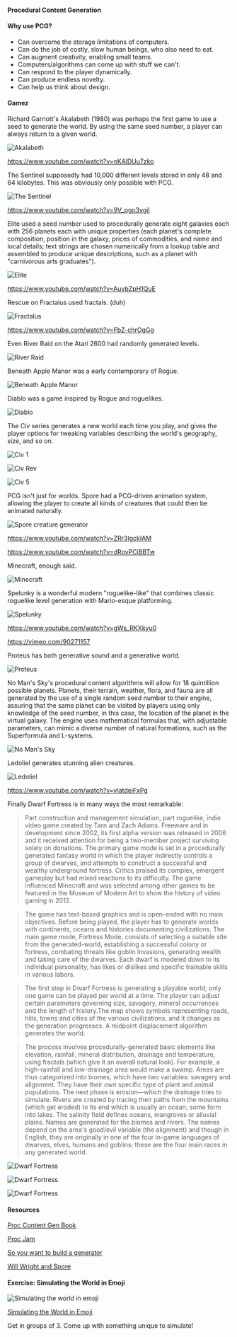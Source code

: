 #### Procedural Content Generation

#### Why use PCG?

* Can overcome the storage limitations of computers. 
* Can do the job of costly, slow human beings, who also need to eat.
* Can augment creativity, enabling small teams.
* Computers/algorithms can come up with stuff we can't.
* Can respond to the player dynamically.
* Can produce endless novelty.
* Can help us think about design.

#### Gamez

Richard Garriott's Akalabeth (1980) was perhaps the first game to use a seed to generate the world. By using the same seed number, a player can always return to a given world. 

![Akalabeth](http://www.g4g.it/g4g2/wp-content/uploads/2014/12/Akalabeth_World_of_Doom_01.jpg)

https://www.youtube.com/watch?v=nKAlDUu7zko

The Sentinel supposedly had 10,000 different levels stored in only 48 and 64 kilobytes. This was obviously only possible with PCG.

![The Sentinel](http://i.imgur.com/Jsz0mVi.png)

https://www.youtube.com/watch?v=9V_pgo3vgiI

Elite used a seed number used to procedurally generate eight galaxies each with 256 planets each with unique properties (each planet's complete composition, position in the galaxy, prices of commodities, and name and local details; text strings are chosen numerically from a lookup table and assembled to produce unique descriptions, such as a planet with "carnivorous arts graduates").

![Elite](http://www.nowgamer.com/wp-content/uploads/2012/11/346537.jpg)

https://www.youtube.com/watch?v=AuvbZpH1QuE

Rescue on Fractalus used fractals. (duh)

![Fractalus](https://upload.wikimedia.org/wikipedia/en/9/99/A5200_Rescue_On_Fractalus.png)

https://www.youtube.com/watch?v=FbZ-chrOgGg

Even River Raid on the Atari 2600 had randomly generated levels.

![River Raid](http://2.bp.blogspot.com/-w6fuvrjCUcc/Ty6Vi6f3SWI/AAAAAAAAAEM/50XuaNXw8QU/s1600/River+Raid+2600.jpg)

Beneath Apple Manor was a early contemporary of Rogue.

![Beneath Apple Manor](http://www.myabandonware.com/media/screenshots/b/beneath-apple-manor-256/beneath-apple-manor_5.gif)

Diablo was a game inspired by Rogue and roguelikes.

![Diablo](http://i2.wp.com/www.dangerdolan.tv/wp-content/uploads/2015/02/iEGh0XDY9ph6Q.png)

The Civ series generates a new world each time you play, and gives the player options for tweaking variables describing the world's geography, size, and so on.

![Civ 1](http://www.myabandonware.com/media/screenshots/s/sid-meiers-civilization-1nj/sid-meiers-civilization_16.png)

![Civ Rev](http://www.civilizationrevolution.com/ipad/images/screen_08_xl.jpg)

![Civ 5](http://vignette3.wikia.nocookie.net/civilization/images/1/13/Standard-Earth-map.jpg/revision/latest?cb=20101105112509)

PCG isn't just for worlds. Spore had a PCG-driven animation system, allowing the player to create all kinds of creatures that could then be animated naturally.

![Spore creature generator](http://gamehounds.net/wp-content/uploads/2008/06/sporccwmacscrnpaintretail.jpg)

https://www.youtube.com/watch?v=ZRr3lgckIAM

https://www.youtube.com/watch?v=dRovPCiBBTw

Minecraft, enough said.

![Minecraft](http://minecraft.rvdbrg.com/wp-content/uploads/2011/09/2011-09-12_20.56.47.png)

Spelunky is a wonderful modern "roguelike-like" that combines classic roguelike level generation with Mario-esque platforming.

![Spelunky](http://www.gamasutra.com/db_area/images/igf/Spelunky/screenshot.jpg)

https://www.youtube.com/watch?v=gWs_RKXkyu0

https://vimeo.com/90271157

Proteus has both generative sound and a generative world.

![Proteus](http://criticalindiegamer.com/wp-content/uploads/2013/06/Proteus-2013-01-04-96uPuB63525082-00021.png)

No Man's Sky's procedural content algorithms will allow for 18 quintillion possible planets. Planets, their terrain, weather, flora, and fauna are all generated by the use of a single random seed number to their engine, assuring that the same planet can be visited by players using only knowledge of the seed number, in this case, the location of the planet in the virtual galaxy. The engine uses mathematical formulas that, with adjustable parameters, can mimic a diverse number of natural formations, such as the Superformula and L-systems.

![No Man's Sky](http://no-mans-sky.com/press/no_man's_sky/images/NewEridu.png)

Ledoliel generates stunning alien creatures.

![Ledoliel](http://images.ipad.qualityindex.com/app_screenshots/891693763/us-ipad-1-ledoliel.jpeg)

https://www.youtube.com/watch?v=vIatdeiFxPg

Finally Dwarf Fortress is in many ways the most remarkable: 

> Part construction and management simulation, part roguelike, indie video game created by Tarn and Zach Adams. Freeware and in development since 2002, its first alpha version was released in 2006 and it received attention for being a two-member project surviving solely on donations. The primary game mode is set in a procedurally generated fantasy world in which the player indirectly controls a group of dwarves, and attempts to construct a successful and wealthy underground fortress. Critics praised its complex, emergent gameplay but had mixed reactions to its difficulty. The game influenced Minecraft and was selected among other games to be featured in the Museum of Modern Art to show the history of video gaming in 2012.

> The game has text-based graphics and is open-ended with no main objectives. Before being played, the player has to generate worlds with continents, oceans and histories documenting civilizations. The main game mode, Fortress Mode, consists of selecting a suitable site from the generated-world, establishing a successful colony or fortress, combating threats like goblin invasions, generating wealth and taking care of the dwarves. Each dwarf is modeled down to its individual personality, has likes or dislikes and specific trainable skills in various labors. 

> The first step in Dwarf Fortress is generating a playable world; only one game can be played per world at a time. The player can adjust certain parameters governing size, savagery, mineral occurrences and the length of history.The map shows symbols representing roads, hills, towns and cities of the various civilizations, and it changes as the generation progresses. A midpoint displacement algorithm generates the world.

> The process involves procedurally-generated basic elements like elevation, rainfall, mineral distribution, drainage and temperature, using fractals (which give it an overall natural look). For example, a high-rainfall and low-drainage area would make a swamp. Areas are thus categorized into biomes, which have two variables: savagery and alignment. They have their own specific type of plant and animal populations. The next phase is erosion—which the drainage tries to simulate. Rivers are created by tracing their paths from the mountains (which get eroded) to its end which is usually an ocean; some form into lakes. The salinity field defines oceans, mangroves or alluvial plains. Names are generated for the biomes and rivers. The names depend on the area's good/evil variable (the alignment) and though in English, they are originally in one of the four in-game languages of dwarves, elves, humans and goblins; these are the four main races in any generated world.

![Dwarf Fortress](http://cdni.wired.co.uk/1240x826/d_f/df-pen-refuse-woodpile1.png)

![Dwarf Fortress](http://citybuildinggames.com/wp-content/uploads/2015/09/Dwarf-Fortress2.png)

![Dwarf Fortress](http://www.ultimaratioregum.co.uk/game/files/2013/04/DF1.png)

#### Resources

[Proc Content Gen Book](http://pcgbook.com/)

[Proc Jam](https://itch.io/jam/procjam)

[So you want to build a generator](http://galaxykate0.tumblr.com/post/139774965871/so-you-want-to-build-a-generator)

[Will Wright and Spore](https://www.youtube.com/watch?v=N4ScRG_reIw)

#### Exercise: Simulating the World in Emoji

![Simulating the world in emoji](http://ncase.me/emoji-prototype/social/thumbnail.png)

[Simulating the World in Emoji](http://ncase.me/simulating/)

Get in groups of 3. Come up with something unique to simulate!